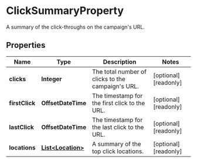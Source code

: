 

# ClickSummaryProperty

A summary of the click-throughs on the campaign's URL.

## Properties

| Name | Type | Description | Notes |
|------------ | ------------- | ------------- | -------------|
|**clicks** | **Integer** | The total number of clicks to the campaign&#39;s URL. |  [optional] [readonly] |
|**firstClick** | **OffsetDateTime** | The timestamp for the first click to the URL. |  [optional] [readonly] |
|**lastClick** | **OffsetDateTime** | The timestamp for the last click to the URL. |  [optional] [readonly] |
|**locations** | [**List&lt;Location&gt;**](Location.md) | A summary of the top click locations. |  [optional] [readonly] |



